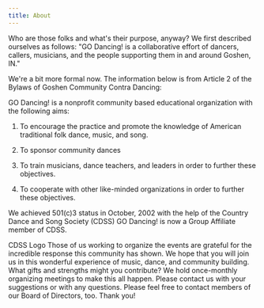 ```yaml
---
title: About
---
```


Who are those folks and what's their purpose, anyway?
We first described ourselves as follows: "GO Dancing! is a collaborative effort of dancers, callers, musicians, and the people supporting them in and around Goshen, IN." 

We're a bit more formal now. The information below is from Article 2 of the Bylaws of Goshen Community Contra Dancing:

GO Dancing! is a nonprofit community based educational organization with the following aims: 

1) To encourage the practice and promote the knowledge of American traditional folk dance, music, and song.

2) To sponsor community dances

3) To train musicians, dance teachers, and leaders in order to further these objectives.

4) To cooperate with other like-minded organizations in order to further these objectives.

We achieved 501(c)3 status in October, 2002 with the help of the Country Dance and Song Society (CDSS) GO Dancing! is now a Group Affiliate member of CDSS.

CDSS Logo
Those of us working to organize the events are grateful for the incredible response this community has shown. We hope that you will join us in this wonderful experience of music, dance, and community building. What gifts and strengths might you contribute? We hold once-monthly organizing meetings to make this all happen. Please contact us with your suggestions or with any questions. Please feel free to contact members of our Board of Directors, too. Thank you!